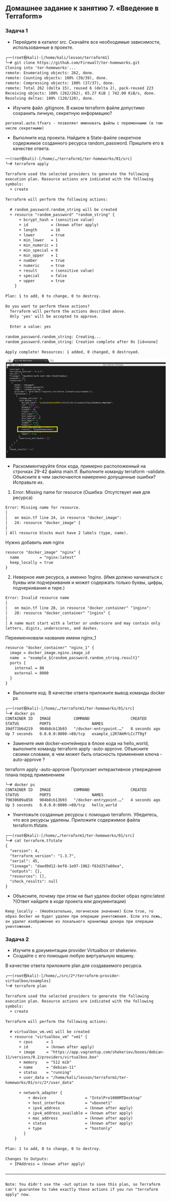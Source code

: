 ## Домашнее задание к занятию 7. «Введение в Terraform»

### Задача 1

- Перейдите в каталог src. Скачайте все необходимые зависимости, использованные в проекте.
```
┌──(root㉿kali)-[/home/kali/lesson/terraform1]
└─# git clone https://github.com/Firewal7/ter-homeworks.git
Cloning into 'ter-homeworks'...
remote: Enumerating objects: 262, done.
remote: Counting objects: 100% (39/39), done.
remote: Compressing objects: 100% (37/37), done.
remote: Total 262 (delta 15), reused 6 (delta 2), pack-reused 223
Receiving objects: 100% (262/262), 65.27 KiB | 742.00 KiB/s, done.
Resolving deltas: 100% (120/120), done.
```
- Изучите файл .gitignore. В каком terraform файле допустимо сохранить личную, секретную информацию?
```
personal.auto.tfvars - позволяет именовать файлы с переменными (в том числе секретными)
```
- Выполните код проекта. Найдите в State-файле секретное содержимое созданного ресурса random_password. Пришлите его в качестве ответа.
```
──(root㉿kali)-[/home/…/terraform1/ter-homeworks/01/src]
└─# terraform apply

Terraform used the selected providers to generate the following execution plan. Resource actions are indicated with the following symbols:
  + create

Terraform will perform the following actions:

  # random_password.random_string will be created
  + resource "random_password" "random_string" {
      + bcrypt_hash = (sensitive value)
      + id          = (known after apply)
      + length      = 16
      + lower       = true
      + min_lower   = 1
      + min_numeric = 1
      + min_special = 0
      + min_upper   = 1
      + number      = true
      + numeric     = true
      + result      = (sensitive value)
      + special     = false
      + upper       = true
    }

Plan: 1 to add, 0 to change, 0 to destroy.

Do you want to perform these actions?
  Terraform will perform the actions described above.
  Only 'yes' will be accepted to approve.

  Enter a value: yes

random_password.random_string: Creating...
random_password.random_string: Creation complete after 0s [id=none]

Apply complete! Resources: 1 added, 0 changed, 0 destroyed.
```

![terraform.tfstate](https://github.com/Firewal7/devops-netology/blob/main/image/07-terraform-01-1.jpg)

- Раскомментируйте блок кода, примерно расположенный на строчках 29-42 файла main.tf. Выполните команду terraform -validate. Объясните в чем заключаются намеренно допущенные ошибки? Исправьте их.
1. Error: Missing name for resource (Ошибка: Отсутствует имя для ресурса)
```
Error: Missing name for resource.
│
│   on main.tf line 24, in resource "docker_image":
│   24: resource "docker_image" {
│
│ All resource blocks must have 2 labels (type, name).
```
Нужно добавить имя nginx
```
resource "docker_image" "nginx" {
  name         = "nginx:latest"
  keep_locally = true
}
```
2. Неверное имя ресурса, а именно 1nginx. (Имя должно начинаться с буквы или подчеркивания и может содержать только буквы, цифры, подчеркивания и тире.)
```
Error: Invalid resource name
│
│   on main.tf line 28, in resource "docker_container" "1nginx":
│   28: resource "docker_container" "1nginx" {
│
│ A name must start with a letter or underscore and may contain only letters, digits, underscores, and dashes.
```
Переименновали название имени nginx_1
```
resource "docker_container" "nginx_1" {
  image = docker_image.nginx.image_id
  name  = "example_${random_password.random_string.result}"
  ports {
    internal = 80
    external = 8000
  }
}
```
- Выполните код. В качестве ответа приложите вывод команды docker ps
```
┌──(root㉿kali)-[/home/…/terraform1/ter-homeworks/01/src]
└─# docker ps
CONTAINER ID   IMAGE          COMMAND                  CREATED         STATUS         PORTS                  NAMES
39df73b6d219   904b8cb13b93   "/docker-entrypoint.…"   8 seconds ago   Up 7 seconds   0.0.0.0:8000->80/tcp   example_i2R7AkMrLCc7T9gf
```
- Замените имя docker-контейнера в блоке кода на hello_world, выполните команду terraform apply -auto-approve. Объясните своими словами, в чем может быть опасность применения ключа -auto-approve ?
  
 terraform apply -auto-approve Пропускает интерактивное утверждение плана перед применением
```
└─# docker ps
CONTAINER ID   IMAGE          COMMAND                  CREATED         STATUS         PORTS                  NAMES
79030609a858   904b8cb13b93   "/docker-entrypoint.…"   4 seconds ago   Up 3 seconds   0.0.0.0:8000->80/tcp   hello_world
```
- Уничтожьте созданные ресурсы с помощью terraform. Убедитесь, что все ресурсы удалены. Приложите содержимое файла terraform.tfstate.
```
┌──(root㉿kali)-[/home/…/terraform1/ter-homeworks/01/src]
└─# cat terraform.tfstate
{
  "version": 4,
  "terraform_version": "1.3.7",
  "serial": 45,
  "lineage": "daed9d12-bef8-1e97-1962-f63d257a60ea",
  "outputs": {},
  "resources": [],
  "check_results": null
}
```
- Объясните, почему при этом не был удален docker образ nginx:latest ?(Ответ найдите в коде проекта или документации)
```
Keep_locally - (Необязательно, логическое значение) Если true, то образ Docker не будет удален при операции уничтожения. Если это ложь, он удалит изображение из локального хранилища докера при операции уничтожения.
```


### Задача 2

- Изучите в документации provider Virtualbox от shekeriev.
- Создайте с его помощью любую виртуальную машину.
  
В качестве ответа приложите plan для создаваемого ресурса.

```
┌──(root㉿kali)-[/home/…/src/2*/terraform-provider-virtualbox/examples]
└─# terraform plan

Terraform used the selected providers to generate the following execution plan. Resource actions are indicated with the following symbols:
  + create

Terraform will perform the following actions:

  # virtualbox_vm.vm1 will be created
  + resource "virtualbox_vm" "vm1" {
      + cpus      = 1
      + id        = (known after apply)
      + image     = "https://app.vagrantup.com/shekeriev/boxes/debian-11/versions/0.2/providers/virtualbox.box"
      + memory    = "512 mib"
      + name      = "debian-11"
      + status    = "running"
      + user_data = "/home/kali/lesson/terraform1/ter-homeworks/01/src/2*/user_data"

      + network_adapter {
          + device                 = "IntelPro1000MTDesktop"
          + host_interface         = "vboxnet1"
          + ipv4_address           = (known after apply)
          + ipv4_address_available = (known after apply)
          + mac_address            = (known after apply)
          + status                 = (known after apply)
          + type                   = "hostonly"
        }
    }

Plan: 1 to add, 0 to change, 0 to destroy.

Changes to Outputs:
  + IPAddress = (known after apply)

─────────────────────────────────────────────────────────────────────────────────────────────────────────────────────────────────────────────────────────────────────────────

Note: You didn't use the -out option to save this plan, so Terraform can't guarantee to take exactly these actions if you run "terraform apply" now.

```
